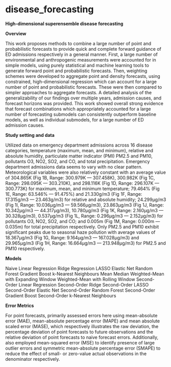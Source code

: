 # disease_forecasting
**High-dimensional superensemble disease forecasting**

**Overview**

This work proposes methods to combine a large number of point and probabilistic forecasts to provide quick and complete forward guidance of ED admissions respectively in a general manner. First, a large number of environmental and anthropogenic measurements were accounted for in simple models, using purely statistical and machine learning tools to generate forward point and probabilistic forecasts. Then, weighting schemes were developed to aggregate point and density forecasts, using constrained, high-dimensional regression which can account for a large number of point and probabilistic forecasts. These were then compared to simpler approaches to aggregate forecasts. A detailed analysis of the generalizability of our findings over multiple years, admission causes, and forecast horizons was provided. This work showed overall strong evidence that forecast combinations which appropriately accounted for a large number of forecasting submodels can consistently outperform baseline models, as well as individual submodels, for a large number of ED admission causes.


**Study setting and data**

Utilized data on emergency department admissions across 16 disease categories, temperature (maximum, mean, and minimum), relative and absolute humidity, particulate matter indicator (PMI) PM2.5 and PM10, pollutants O3, NO2, SO2, and CO, and total precipitation. Emergency department admissions data seems to vary with no clear pattern. 
Meteorological variables were also relatively constant with an average value of 304.865K (Fig 1B, Range: 300.979K — 307.458K), 300.982K (Fig 1C, Range: 298.095K — 303.210K), and 298.116K (Fig 1D, Range: 296.107K — 300.773K) for maximum, mean, and minimum temperature; 79.464% (Fig 1E, Range: 63.546% — 91.475%) and 21.330g/m3 (Fig 1F, Range: 17.315g/m3 — 23.463g/m3) for relative and absolute humidity; 24.299μg/m3 (Fig 1I, Range: 10.036μg/m3 — 59.566μg/m3), 23.863μg/m3 (Fig 1J, Range: 10.342μg/m3 — 44.317μg/m3), 10.780μg/m3 (Fig 1K, Range: 2.160μg/m3 — 30.328μg/m3), 0.537μg/m3 (Fig 1L, Range: 0.296μg/m3 — 2.152μg/m3) for pollutants O3, NO2, SO2, and CO; and 0.005m (Fig 1M, Range: 0.000m — 0.035m) for total precipitation respectively. 
Only PM2.5 and PM10 exhibit significant peaks due to seasonal haze pollution with average values of 18.367μg/m3 (Fig 1G, Range: 9.164μg/m3 — 167.028μg/m3) and 29.965μg/m3 (Fig 1H, Range: 16.664μg/m3 — 213.948μg/m3) for PM2.5 and PM10 respectively.  

**Models**

Naive
Linear Regression
Ridge Regression
LASSO
Elastic Net
Random Forest
Gradient Boost
k-Nearest Neighbours
Mean
Median
Weighted-Mean with Expanding Window
Weighted-Mean with Rolling Window
Second-Order Linear Regression
Second-Order Ridge
Second-Order LASSO
Second-Order Elastic Net
Second-Order Random Forest
Second-Order Gradient Boost
Second-Order k-Nearest Neighbours

**Error Metrics**

For point forecasts, primarily assessed errors here using mean-absolute error (MAE), mean-absolute percentage error (MAPE) and mean absolute scaled error (MASE), which respectively illustrates the raw deviation, the percentage deviation of point forecasts to future observations and the relative deviation of point forecasts to naive forecast errors. Additionally, also employed mean-squared error (MSE) to identify presence of large outlier errors and symmetric mean-absolute percentage error (SMAPE) to reduce the effect of small- or zero-value actual observations in the denominator respectively.
